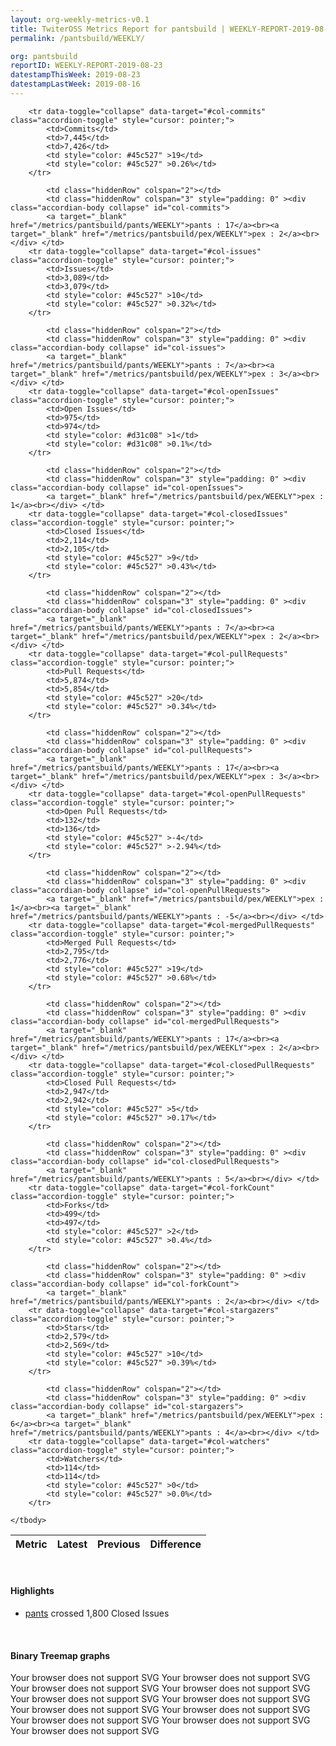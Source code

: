 ```yaml
---
layout: org-weekly-metrics-v0.1
title: TwiterOSS Metrics Report for pantsbuild | WEEKLY-REPORT-2019-08-23
permalink: /pantsbuild/WEEKLY/

org: pantsbuild
reportID: WEEKLY-REPORT-2019-08-23
datestampThisWeek: 2019-08-23
datestampLastWeek: 2019-08-16
---
```



<table class="table table-condensed" style="border-collapse:collapse;">
    <thead>
    <tr>
        <th>Metric</th>
        <th>Latest</th>
        <th>Previous</th>
        <th colspan="2" style="text-align: center;">Difference</th>
    </tr>
    </thead>
    <tbody>

        <tr data-toggle="collapse" data-target="#col-commits" class="accordion-toggle" style="cursor: pointer;">
            <td>Commits</td>
            <td>7,445</td>
            <td>7,426</td>
            <td style="color: #45c527" >19</td>
            <td style="color: #45c527" >0.26%</td>
        </tr>
        
            <td class="hiddenRow" colspan="2"></td>
            <td class="hiddenRow" colspan="3" style="padding: 0" ><div class="accordian-body collapse" id="col-commits">
            <a target="_blank" href="/metrics/pantsbuild/pants/WEEKLY">pants : 17</a><br><a target="_blank" href="/metrics/pantsbuild/pex/WEEKLY">pex : 2</a><br></div> </td>
        <tr data-toggle="collapse" data-target="#col-issues" class="accordion-toggle" style="cursor: pointer;">
            <td>Issues</td>
            <td>3,089</td>
            <td>3,079</td>
            <td style="color: #45c527" >10</td>
            <td style="color: #45c527" >0.32%</td>
        </tr>
        
            <td class="hiddenRow" colspan="2"></td>
            <td class="hiddenRow" colspan="3" style="padding: 0" ><div class="accordian-body collapse" id="col-issues">
            <a target="_blank" href="/metrics/pantsbuild/pants/WEEKLY">pants : 7</a><br><a target="_blank" href="/metrics/pantsbuild/pex/WEEKLY">pex : 3</a><br></div> </td>
        <tr data-toggle="collapse" data-target="#col-openIssues" class="accordion-toggle" style="cursor: pointer;">
            <td>Open Issues</td>
            <td>975</td>
            <td>974</td>
            <td style="color: #d31c08" >1</td>
            <td style="color: #d31c08" >0.1%</td>
        </tr>
        
            <td class="hiddenRow" colspan="2"></td>
            <td class="hiddenRow" colspan="3" style="padding: 0" ><div class="accordian-body collapse" id="col-openIssues">
            <a target="_blank" href="/metrics/pantsbuild/pex/WEEKLY">pex : 1</a><br></div> </td>
        <tr data-toggle="collapse" data-target="#col-closedIssues" class="accordion-toggle" style="cursor: pointer;">
            <td>Closed Issues</td>
            <td>2,114</td>
            <td>2,105</td>
            <td style="color: #45c527" >9</td>
            <td style="color: #45c527" >0.43%</td>
        </tr>
        
            <td class="hiddenRow" colspan="2"></td>
            <td class="hiddenRow" colspan="3" style="padding: 0" ><div class="accordian-body collapse" id="col-closedIssues">
            <a target="_blank" href="/metrics/pantsbuild/pants/WEEKLY">pants : 7</a><br><a target="_blank" href="/metrics/pantsbuild/pex/WEEKLY">pex : 2</a><br></div> </td>
        <tr data-toggle="collapse" data-target="#col-pullRequests" class="accordion-toggle" style="cursor: pointer;">
            <td>Pull Requests</td>
            <td>5,874</td>
            <td>5,854</td>
            <td style="color: #45c527" >20</td>
            <td style="color: #45c527" >0.34%</td>
        </tr>
        
            <td class="hiddenRow" colspan="2"></td>
            <td class="hiddenRow" colspan="3" style="padding: 0" ><div class="accordian-body collapse" id="col-pullRequests">
            <a target="_blank" href="/metrics/pantsbuild/pants/WEEKLY">pants : 17</a><br><a target="_blank" href="/metrics/pantsbuild/pex/WEEKLY">pex : 3</a><br></div> </td>
        <tr data-toggle="collapse" data-target="#col-openPullRequests" class="accordion-toggle" style="cursor: pointer;">
            <td>Open Pull Requests</td>
            <td>132</td>
            <td>136</td>
            <td style="color: #45c527" >-4</td>
            <td style="color: #45c527" >-2.94%</td>
        </tr>
        
            <td class="hiddenRow" colspan="2"></td>
            <td class="hiddenRow" colspan="3" style="padding: 0" ><div class="accordian-body collapse" id="col-openPullRequests">
            <a target="_blank" href="/metrics/pantsbuild/pex/WEEKLY">pex : 1</a><br><a target="_blank" href="/metrics/pantsbuild/pants/WEEKLY">pants : -5</a><br></div> </td>
        <tr data-toggle="collapse" data-target="#col-mergedPullRequests" class="accordion-toggle" style="cursor: pointer;">
            <td>Merged Pull Requests</td>
            <td>2,795</td>
            <td>2,776</td>
            <td style="color: #45c527" >19</td>
            <td style="color: #45c527" >0.68%</td>
        </tr>
        
            <td class="hiddenRow" colspan="2"></td>
            <td class="hiddenRow" colspan="3" style="padding: 0" ><div class="accordian-body collapse" id="col-mergedPullRequests">
            <a target="_blank" href="/metrics/pantsbuild/pants/WEEKLY">pants : 17</a><br><a target="_blank" href="/metrics/pantsbuild/pex/WEEKLY">pex : 2</a><br></div> </td>
        <tr data-toggle="collapse" data-target="#col-closedPullRequests" class="accordion-toggle" style="cursor: pointer;">
            <td>Closed Pull Requests</td>
            <td>2,947</td>
            <td>2,942</td>
            <td style="color: #45c527" >5</td>
            <td style="color: #45c527" >0.17%</td>
        </tr>
        
            <td class="hiddenRow" colspan="2"></td>
            <td class="hiddenRow" colspan="3" style="padding: 0" ><div class="accordian-body collapse" id="col-closedPullRequests">
            <a target="_blank" href="/metrics/pantsbuild/pants/WEEKLY">pants : 5</a><br></div> </td>
        <tr data-toggle="collapse" data-target="#col-forkCount" class="accordion-toggle" style="cursor: pointer;">
            <td>Forks</td>
            <td>499</td>
            <td>497</td>
            <td style="color: #45c527" >2</td>
            <td style="color: #45c527" >0.4%</td>
        </tr>
        
            <td class="hiddenRow" colspan="2"></td>
            <td class="hiddenRow" colspan="3" style="padding: 0" ><div class="accordian-body collapse" id="col-forkCount">
            <a target="_blank" href="/metrics/pantsbuild/pants/WEEKLY">pants : 2</a><br></div> </td>
        <tr data-toggle="collapse" data-target="#col-stargazers" class="accordion-toggle" style="cursor: pointer;">
            <td>Stars</td>
            <td>2,579</td>
            <td>2,569</td>
            <td style="color: #45c527" >10</td>
            <td style="color: #45c527" >0.39%</td>
        </tr>
        
            <td class="hiddenRow" colspan="2"></td>
            <td class="hiddenRow" colspan="3" style="padding: 0" ><div class="accordian-body collapse" id="col-stargazers">
            <a target="_blank" href="/metrics/pantsbuild/pex/WEEKLY">pex : 6</a><br><a target="_blank" href="/metrics/pantsbuild/pants/WEEKLY">pants : 4</a><br></div> </td>
        <tr data-toggle="collapse" data-target="#col-watchers" class="accordion-toggle" style="cursor: pointer;">
            <td>Watchers</td>
            <td>114</td>
            <td>114</td>
            <td style="color: #45c527" >0</td>
            <td style="color: #45c527" >0.0%</td>
        </tr>
        
    </tbody>
</table>
<br>
<h4>Highlights</h4>
<ul>
	<li><a href="/metrics/pantsbuild/pants/WEEKLY">pants</a> crossed 1,800 Closed Issues</li>
</ul>
<div class="graph-container">
<br>
<h4>Binary Treemap graphs</h4>
<div class="row">
	<object class="cell" type="image/svg+xml" data="/metrics/graphs/pantsbuild/treemap_weekly_openIssues.svg">
		Your browser does not support SVG
	</object>
	<object class="cell" type="image/svg+xml" data="/metrics/graphs/pantsbuild/treemap_weekly_issues.svg">
		Your browser does not support SVG
	</object>
	<object class="cell" type="image/svg+xml" data="/metrics/graphs/pantsbuild/treemap_weekly_watchers.svg">
		Your browser does not support SVG
	</object>
	<object class="cell" type="image/svg+xml" data="/metrics/graphs/pantsbuild/treemap_weekly_stargazers.svg">
		Your browser does not support SVG
	</object>
	<object class="cell" type="image/svg+xml" data="/metrics/graphs/pantsbuild/treemap_weekly_forkCount.svg">
		Your browser does not support SVG
	</object>
	<object class="cell" type="image/svg+xml" data="/metrics/graphs/pantsbuild/treemap_weekly_closedPullRequests.svg">
		Your browser does not support SVG
	</object>
	<object class="cell" type="image/svg+xml" data="/metrics/graphs/pantsbuild/treemap_weekly_openPullRequests.svg">
		Your browser does not support SVG
	</object>
	<object class="cell" type="image/svg+xml" data="/metrics/graphs/pantsbuild/treemap_weekly_mergedPullRequests.svg">
		Your browser does not support SVG
	</object>
	<object class="cell" type="image/svg+xml" data="/metrics/graphs/pantsbuild/treemap_weekly_pullRequests.svg">
		Your browser does not support SVG
	</object>
	<object class="cell" type="image/svg+xml" data="/metrics/graphs/pantsbuild/treemap_weekly_commits.svg">
		Your browser does not support SVG
	</object>
	<object class="cell" type="image/svg+xml" data="/metrics/graphs/pantsbuild/treemap_weekly_closedIssues.svg">
		Your browser does not support SVG
	</object>
</div>
</div>

